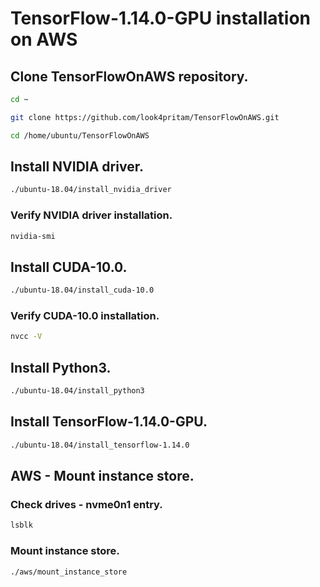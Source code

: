 # TensorFlow-1.14.0-GPU installation on AWS

## Clone TensorFlowOnAWS repository.

```sh
cd ~

git clone https://github.com/look4pritam/TensorFlowOnAWS.git

cd /home/ubuntu/TensorFlowOnAWS
```

## Install NVIDIA driver.

```sh
./ubuntu-18.04/install_nvidia_driver
```

### Verify NVIDIA driver installation.

```sh
nvidia-smi
```

## Install CUDA-10.0.

```sh
./ubuntu-18.04/install_cuda-10.0
```

### Verify CUDA-10.0 installation.

```sh
nvcc -V
```

## Install Python3.

```sh
./ubuntu-18.04/install_python3
```

## Install TensorFlow-1.14.0-GPU.

```sh
./ubuntu-18.04/install_tensorflow-1.14.0
```

## AWS - Mount instance store.

### Check drives - nvme0n1 entry.
```sh
lsblk
```

### Mount instance store.
```sh
./aws/mount_instance_store
```

